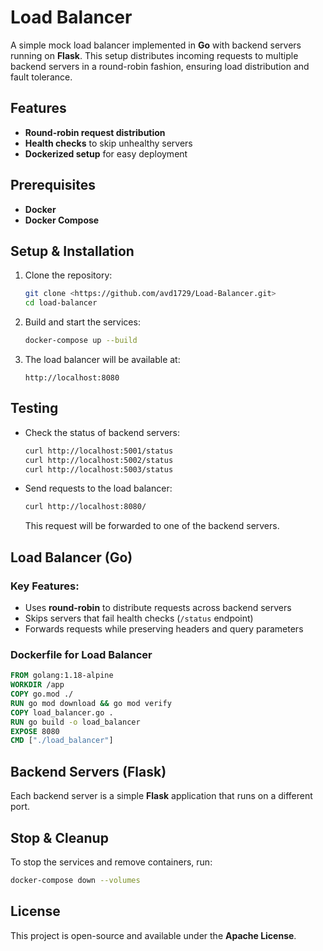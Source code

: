 # Load Balancer

A simple mock load balancer implemented in **Go** with backend servers running on **Flask**. This setup distributes incoming requests to multiple backend servers in a round-robin fashion, ensuring load distribution and fault tolerance.

## Features
- **Round-robin request distribution**
- **Health checks** to skip unhealthy servers
- **Dockerized setup** for easy deployment


## Prerequisites
- **Docker**
- **Docker Compose**

## Setup & Installation
1. Clone the repository:
   ```sh
   git clone <https://github.com/avd1729/Load-Balancer.git>
   cd load-balancer
   ```

2. Build and start the services:
   ```sh
   docker-compose up --build
   ```

3. The load balancer will be available at:
   ```
   http://localhost:8080
   ```

## Testing
- Check the status of backend servers:
  ```sh
  curl http://localhost:5001/status
  curl http://localhost:5002/status
  curl http://localhost:5003/status
  ```
- Send requests to the load balancer:
  ```sh
  curl http://localhost:8080/
  ```
  This request will be forwarded to one of the backend servers.

## Load Balancer (Go)
### **Key Features:**
- Uses **round-robin** to distribute requests across backend servers
- Skips servers that fail health checks (`/status` endpoint)
- Forwards requests while preserving headers and query parameters

### **Dockerfile for Load Balancer**
```dockerfile
FROM golang:1.18-alpine
WORKDIR /app
COPY go.mod ./
RUN go mod download && go mod verify
COPY load_balancer.go .
RUN go build -o load_balancer
EXPOSE 8080
CMD ["./load_balancer"]
```

## Backend Servers (Flask)
Each backend server is a simple **Flask** application that runs on a different port.


## Stop & Cleanup
To stop the services and remove containers, run:
```sh
docker-compose down --volumes
```


## License
This project is open-source and available under the **Apache License**.
